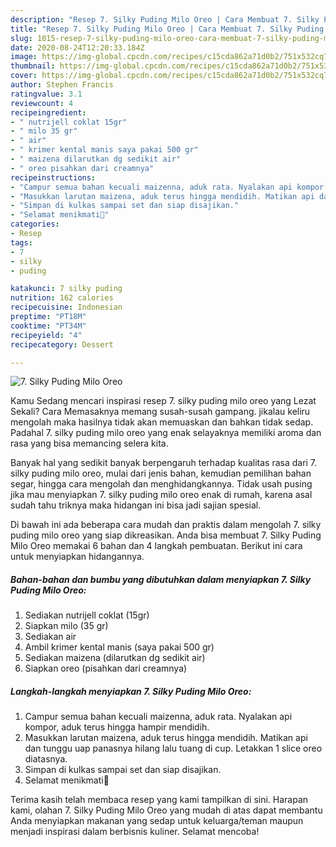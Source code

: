 ```yaml
---
description: "Resep 7. Silky Puding Milo Oreo | Cara Membuat 7. Silky Puding Milo Oreo Yang Bikin Ngiler"
title: "Resep 7. Silky Puding Milo Oreo | Cara Membuat 7. Silky Puding Milo Oreo Yang Bikin Ngiler"
slug: 1015-resep-7-silky-puding-milo-oreo-cara-membuat-7-silky-puding-milo-oreo-yang-bikin-ngiler
date: 2020-08-24T12:20:33.184Z
image: https://img-global.cpcdn.com/recipes/c15cda862a71d0b2/751x532cq70/7-silky-puding-milo-oreo-foto-resep-utama.jpg
thumbnail: https://img-global.cpcdn.com/recipes/c15cda862a71d0b2/751x532cq70/7-silky-puding-milo-oreo-foto-resep-utama.jpg
cover: https://img-global.cpcdn.com/recipes/c15cda862a71d0b2/751x532cq70/7-silky-puding-milo-oreo-foto-resep-utama.jpg
author: Stephen Francis
ratingvalue: 3.1
reviewcount: 4
recipeingredient:
- " nutrijell coklat 15gr"
- " milo 35 gr"
- " air"
- " krimer kental manis saya pakai 500 gr"
- " maizena dilarutkan dg sedikit air"
- " oreo pisahkan dari creamnya"
recipeinstructions:
- "Campur semua bahan kecuali maizenna, aduk rata. Nyalakan api kompor, aduk terus hingga hampir mendidih."
- "Masukkan larutan maizena, aduk terus hingga mendidih. Matikan api dan tunggu uap panasnya hilang lalu tuang di cup. Letakkan 1 slice oreo diatasnya."
- "Simpan di kulkas sampai set dan siap disajikan."
- "Selamat menikmati🤗"
categories:
- Resep
tags:
- 7
- silky
- puding

katakunci: 7 silky puding 
nutrition: 162 calories
recipecuisine: Indonesian
preptime: "PT18M"
cooktime: "PT34M"
recipeyield: "4"
recipecategory: Dessert

---
```



![7. Silky Puding Milo Oreo](https://img-global.cpcdn.com/recipes/c15cda862a71d0b2/751x532cq70/7-silky-puding-milo-oreo-foto-resep-utama.jpg)

Kamu Sedang mencari inspirasi resep 7. silky puding milo oreo yang Lezat Sekali? Cara Memasaknya memang susah-susah gampang. jikalau keliru mengolah maka hasilnya tidak akan memuaskan dan bahkan tidak sedap. Padahal 7. silky puding milo oreo yang enak selayaknya memiliki aroma dan rasa yang bisa memancing selera kita.

Banyak hal yang sedikit banyak berpengaruh terhadap kualitas rasa dari 7. silky puding milo oreo, mulai dari jenis bahan, kemudian pemilihan bahan segar, hingga cara mengolah dan menghidangkannya. Tidak usah pusing jika mau menyiapkan 7. silky puding milo oreo enak di rumah, karena asal sudah tahu triknya maka hidangan ini bisa jadi sajian spesial.




Di bawah ini ada beberapa cara mudah dan praktis dalam mengolah 7. silky puding milo oreo yang siap dikreasikan. Anda bisa membuat 7. Silky Puding Milo Oreo memakai 6 bahan dan 4 langkah pembuatan. Berikut ini cara untuk menyiapkan hidangannya.

<!--inarticleads1-->

##### Bahan-bahan dan bumbu yang dibutuhkan dalam menyiapkan 7. Silky Puding Milo Oreo:

1. Sediakan  nutrijell coklat (15gr)
1. Siapkan  milo (35 gr)
1. Sediakan  air
1. Ambil  krimer kental manis (saya pakai 500 gr)
1. Sediakan  maizena (dilarutkan dg sedikit air)
1. Siapkan  oreo (pisahkan dari creamnya)




<!--inarticleads2-->

##### Langkah-langkah menyiapkan 7. Silky Puding Milo Oreo:

1. Campur semua bahan kecuali maizenna, aduk rata. Nyalakan api kompor, aduk terus hingga hampir mendidih.
1. Masukkan larutan maizena, aduk terus hingga mendidih. Matikan api dan tunggu uap panasnya hilang lalu tuang di cup. Letakkan 1 slice oreo diatasnya.
1. Simpan di kulkas sampai set dan siap disajikan.
1. Selamat menikmati🤗




Terima kasih telah membaca resep yang kami tampilkan di sini. Harapan kami, olahan 7. Silky Puding Milo Oreo yang mudah di atas dapat membantu Anda menyiapkan makanan yang sedap untuk keluarga/teman maupun menjadi inspirasi dalam berbisnis kuliner. Selamat mencoba!
